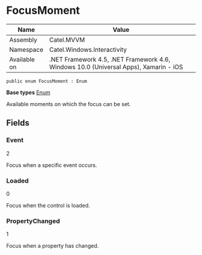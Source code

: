 

# FocusMoment

Name|Value
---|---
Assembly|Catel.MVVM
Namespace|Catel.Windows.Interactivity
Available on|.NET Framework 4.5, .NET Framework 4.6, Windows 10.0 (Universal Apps), Xamarin - iOS

```
public enum FocusMoment : Enum
```

**Base types**
[Enum]()


Available moments on which the focus can be set.



## Fields

### Event
2

Focus when a specific event occurs.



### Loaded
0

Focus when the control is loaded.



### PropertyChanged
1

Focus when a property has changed.



